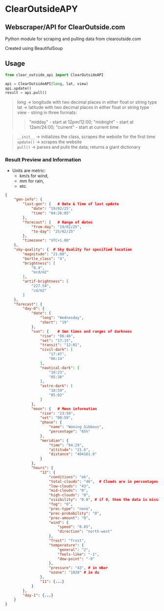 # ClearOutsideAPY

## Webscraper/API for ClearOutside.com

Python module for scraping and pulling data from clearoutside.com

Created using BeautifulSoup

## Usage

```python
from clear_outside_api import ClearOutsideAPI

api = ClearOutsideAPI(long, lat, view)
api.update()
result = api.pull()
```

> long -> longitude with two decimal places in either float or string type <br>
> lat -> latitude with two decimal places in either float or string type <br>
> view - string in three formats:
>> "midday" - start at 12pm/12:00; "midnight" - start at 12am/24:00; "current" - start at current time  

> `__init__` -> initializes the class, scrapes the website for the first time <br>
> `update()` -> scrapes the website <br>
> `pull()` -> parses and pulls the data; returns a giant dictionary

### Result Preview and Information

- Units are metric:
  - km/s for wind,
  - mm for rain,
  - etc.

```json
{
    "gen-info": {
        "last-gen": {   # Date & Time of last update
            "date": "19/02/25",
            "time": "04:26:05"
        },
        "forecast": {   # Range of dates
            "from-day": "19/02/25",
            "to-day": "25/02/25"
        },
        "timezone": "UTC+1.00"
    },
    "sky-quality": {  # Sky Quality for specified location
        "magnitude": "21.08",
        "bortle_class": "4",
        "brightness": [
            "0.4",
            "mcd/m2"
        ],
        "artif-brightness": [
            "227.54",
            "cd/m2"
        ]
    },
    "forecast": {
        "day-0": {
            "date": { 
                "long": "Wednesday",
                "short": "19"
            },
            "sun": {    # Sun times and ranges of darkness
                "rise": "06:46",
                "set": "17:15",
                "transit": "12:01",
                "civil-dark": [
                    "17:47",
                    "06:14"
                ],
                "nautical-dark": [
                    "18:23",
                    "05:38"
                ],
                "astro-dark": [
                    "18:59",
                    "05:02"
                ]
            },
            "moon": {   # Moon information
                "rise": "23:50",
                "set": "08:59",
                "phase": {
                    "name": "Waning Gibbous",
                    "percentage": "65%"
                },
                "meridian": {
                    "time": "04:29",
                    "altitude": "21.6",
                    "distance": "404161.0"
                }
            },
            "hours": {
                "12": {
                    "conditions": "ok",
                    "total-clouds": "46",  # Clouds are in percentages
                    "low-clouds": "43",
                    "mid-clouds": "0",
                    "high-clouds": "0",
                    "visibility": "0.0", # if 0, then the data is missing from the website
                    "fog": "0",
                    "prec-type": "none",
                    "prec-probability": "0",
                    "prec-amount": "0",
                    "wind": {
                        "speed": "8.05",
                        "direction": "north-west"
                    },
                    "frost": "frost",
                    "temperature": {
                        "general": "2",
                        "feels-like": "-1",
                        "dew-point": "-9"
                    },
                    "pressure": "43", # in mbar
                    "ozone": "1028" # in du
                },
                "11": {...}
            }
        },
        "day-1": {...}
    }
}
```

```
```
